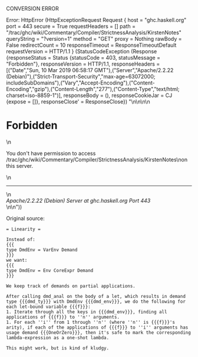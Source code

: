 CONVERSION ERROR

Error: HttpError (HttpExceptionRequest Request {
  host                 = "ghc.haskell.org"
  port                 = 443
  secure               = True
  requestHeaders       = []
  path                 = "/trac/ghc/wiki/Commentary/Compiler/StrictnessAnalysis/KirstenNotes"
  queryString          = "?version=1"
  method               = "GET"
  proxy                = Nothing
  rawBody              = False
  redirectCount        = 10
  responseTimeout      = ResponseTimeoutDefault
  requestVersion       = HTTP/1.1
}
 (StatusCodeException (Response {responseStatus = Status {statusCode = 403, statusMessage = "Forbidden"}, responseVersion = HTTP/1.1, responseHeaders = [("Date","Sun, 10 Mar 2019 06:58:17 GMT"),("Server","Apache/2.2.22 (Debian)"),("Strict-Transport-Security","max-age=63072000; includeSubDomains"),("Vary","Accept-Encoding"),("Content-Encoding","gzip"),("Content-Length","277"),("Content-Type","text/html; charset=iso-8859-1")], responseBody = (), responseCookieJar = CJ {expose = []}, responseClose' = ResponseClose}) "<!DOCTYPE HTML PUBLIC \"-//IETF//DTD HTML 2.0//EN\">\n<html><head>\n<title>403 Forbidden</title>\n</head><body>\n<h1>Forbidden</h1>\n<p>You don't have permission to access /trac/ghc/wiki/Commentary/Compiler/StrictnessAnalysis/KirstenNotes\non this server.</p>\n<hr>\n<address>Apache/2.2.22 (Debian) Server at ghc.haskell.org Port 443</address>\n</body></html>\n"))

Original source:

```trac
= Linearity =

Instead of:
{{{
type DmdEnv = VarEnv Demand
}}}
we want:
{{{
type DmdEnv = Env CoreExpr Demand
}}}

We keep track of demands on partial applications.

After calling dmd_anal on the body of a let, which results in demand type {{{dmd_ty}}} with DmdEnv {{{dmd_env}}}, we do the following for each let-bound variable {{{f}}}:
1. Iterate through all the keys in {{{dmd_env}}}, finding all applications of {{{f}}} to ''n'' arguments.
1. For each ''i'' from 1 through ''n'' (where ''n'' is {{{f}}}'s arity), if each of the applications of {{{f}}} to ''i'' arguments has usage demand {{{OneOrZero}}}, then it's safe to mark the corresponding lambda-expression as a one-shot lambda. 

This might work, but is kind of kludgy.
```
